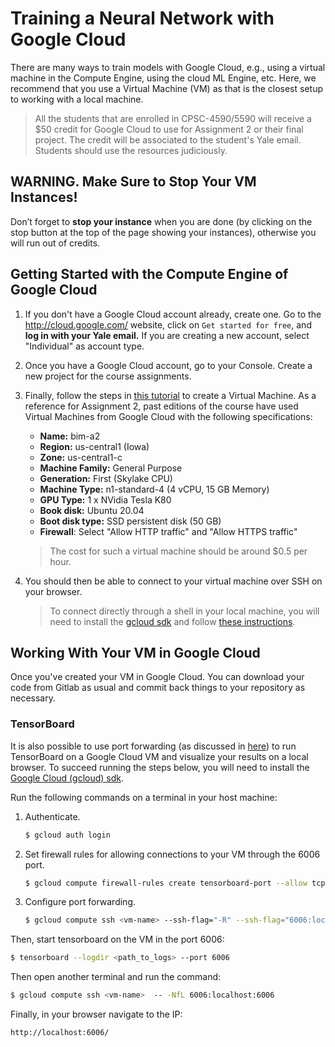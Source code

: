 # Training a Neural Network with Google Cloud

There are many ways to train models with Google Cloud, e.g., using a virtual machine in the Compute Engine, using the 
cloud ML Engine, etc. Here, we recommend that you use a Virtual Machine (VM) as that is the closest
setup to working with a local machine.

> All the students that are enrolled in CPSC-4590/5590 will receive a $50 credit for Google Cloud
to use for Assignment 2 or their final project. The credit will be associated
to the student's Yale email. Students should use the resources judiciously. 

## WARNING. Make Sure to Stop Your VM Instances!

Don’t forget to **stop your instance** when you are done 
(by clicking on the stop button at the top of the page showing your instances), 
otherwise you will run out of credits. 

## Getting Started with the Compute Engine of Google Cloud

1. If you don't have a Google Cloud account already, create one. Go to the http://cloud.google.com/
website, click on `Get started for free`, and **log in with your Yale email.** If you are creating a new account, select "Individual" as account type.

2. Once you have a Google Cloud account, go to your Console. Create a new project 
for the course assignments.
   
3. Finally, follow the steps in [this tutorial](https://cloud.google.com/compute/docs/quickstart-linux) to create a Virtual Machine. 
As a reference for Assignment 2, past editions of the course have used Virtual Machines from Google Cloud with the 
following specifications:

    - **Name:** bim-a2
    - **Region:** us-central1 (Iowa)
    - **Zone:** us-central1-c
    - **Machine Family:** General Purpose
    - **Generation:** First (Skylake CPU)
    - **Machine Type:** n1-standard-4 (4 vCPU, 15 GB Memory)
    - **GPU Type:** 1 x NVidia Tesla K80
    - **Book disk:** Ubuntu 20.04
    - **Boot disk type:** SSD persistent disk (50 GB)
    - **Firewall**: Select "Allow HTTP traffic" and "Allow HTTPS traffic"

    > The cost for such a virtual machine should be around $0.5 per hour.
    
4. You should then be able to connect to your virtual machine over SSH on your browser.

    > To connect directly through a shell in your local machine, you will need to install the
    [gcloud sdk](https://cloud.google.com/sdk/gcloud/) and follow [these instructions](https://cloud.google.com/compute/docs/connect/standard-ssh#gcloud_1).


## Working With Your VM in Google Cloud

Once you've created your VM in Google Cloud. You can download your code from Gitlab as usual
and commit back things to your repository as necessary. 

### TensorBoard 
It is also possible to use port forwarding (as discussed in [here](https://stackoverflow.com/questions/45060922/tensorboard-execution-from-google-cloud-machine)) to 
run TensorBoard on a Google Cloud VM and visualize your results on a local browser.
To succeed running the steps below, you will need to install the [Google Cloud (gcloud) sdk](https://cloud.google.com/sdk/gcloud/).

Run the following commands on a terminal in your host machine:

1.  Authenticate.
    ```bash
    $ gcloud auth login
    ```
    
2. Set firewall rules for allowing connections to your VM through the 6006 port.
    ```bash
    $ gcloud compute firewall-rules create tensorboard-port --allow tcp:6006
    ```
    
3. Configure port forwarding.
    ```bash
    $ gcloud compute ssh <vm-name> --ssh-flag="-R" --ssh-flag="6006:localhost:6006"
    ```
    
Then, start tensorboard on the VM in the port 6006:

```bash
$ tensorboard --logdir <path_to_logs> --port 6006
```

Then open another terminal and run the command:
```bash
$ gcloud compute ssh <vm-name>  -- -NfL 6006:localhost:6006
```

Finally, in your browser navigate to the IP: 
```
http://localhost:6006/
```
    
<!-- Finally, get the external IP of your VM from the google cloud VM console. Connect from your
local machine by opening up the address http://<vm-external-ip>:6006/ in a browser. -->

